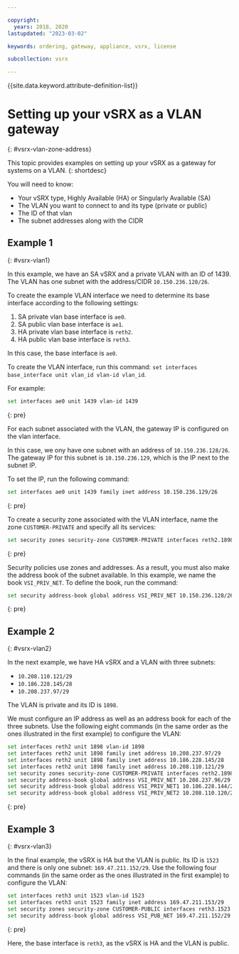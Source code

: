 ```yaml
---

copyright:
  years: 2018, 2020
lastupdated: "2023-03-02"

keywords: ordering, gateway, appliance, vsrx, license

subcollection: vsrx

---
```


{{site.data.keyword.attribute-definition-list}}

# Setting up your vSRX as a VLAN gateway
{: #vsrx-vlan-zone-address}

This topic provides examples on setting up your vSRX as a gateway for systems on a VLAN. 
{: shortdesc}

You will need to know:

* Your vSRX type, Highly Available (HA) or Singularly Available (SA)
* The VLAN you want to connect to and its type (private or public)
* The ID of that vlan
* The subnet addresses along with the CIDR

## Example 1
{: #vsrx-vlan1}

In this example, we have an SA vSRX and a private VLAN with an ID of 1439. The VLAN has one subnet with the address/CIDR `10.150.236.128/26`.

To create the example VLAN interface we need to determine its base interface according to the following settings:

1. SA private vlan base interface is `ae0`.
2. SA public vlan base interface is `ae1`.
3. HA private vlan base interface is `reth2`.
4. HA public vlan base interface is `reth3`.

In this case, the base interface is `ae0`. 

To create the VLAN interface, run this command: `set interfaces base_interface unit vlan_id vlan-id vlan_id`.

For example:

```sh
set interfaces ae0 unit 1439 vlan-id 1439
```
{: pre}

For each subnet associated with the VLAN, the gateway IP is configured on the vlan interface. 

In this case, we ony have one subnet with an address of `10.150.236.128/26`. The gateway IP for this subnet is `10.150.236.129`, which is the IP next to the subnet IP. 

To set the IP, run the following command:

```sh
set interfaces ae0 unit 1439 family inet address 10.150.236.129/26
```
{: pre}

To create a security zone associated with the VLAN interface, name the zone `CUSTOMER-PRIVATE` and specify all its services:

```sh
set security zones security-zone CUSTOMER-PRIVATE interfaces reth2.1898 host-inbound-traffic system-services all
```
{: pre}

Security policies use zones and addresses. As a result, you must also make the address book of the subnet available. In this example, we name the book `VSI_PRIV_NET`. To define the book, run the command:

```sh
set security address-book global address VSI_PRIV_NET 10.150.236.128/26
```
{: pre}

## Example 2
{: #vsrx-vlan2}

In the next example, we have HA vSRX and a VLAN with three subnets:

* `10.208.110.121/29`
* `10.186.228.145/28`
* `10.208.237.97/29`

The VLAN is private and its ID is `1898`.

We must configure an IP address as well as an address book for each of the three subnets. Use the following eight commands (in the same order as the ones illustrated in the first example) to configure the VLAN:

```sh
set interfaces reth2 unit 1898 vlan-id 1898
set interfaces reth2 unit 1898 family inet address 10.208.237.97/29
set interfaces reth2 unit 1898 family inet address 10.186.228.145/28
set interfaces reth2 unit 1898 family inet address 10.208.110.121/29
set security zones security-zone CUSTOMER-PRIVATE interfaces reth2.1898 host-inbound-traffic system-services all
set security address-book global address VSI_PRIV_NET 10.208.237.96/29
set security address-book global address VSI_PRIV_NET1 10.186.228.144/28
set security address-book global address VSI_PRIV_NET2 10.208.110.120/29
```
{: pre}

## Example 3
{: #vsrx-vlan3}

In the final example, the vSRX is HA but the VLAN is public. Its ID is `1523` and there is only one subnet: `169.47.211.152/29`. Use the following four commands (in the same order as the ones illustrated in the first example) to configure the VLAN:

```sh
set interfaces reth3 unit 1523 vlan-id 1523
set interfaces reth3 unit 1523 family inet address 169.47.211.153/29
set security zones security-zone CUSTOMER-PUBLIC interfaces reth3.1523 host-inbound-traffic system-services all
set security address-book global address VSI_PUB_NET 169.47.211.152/29
```
{: pre}

Here, the base interface is `reth3`, as the vSRX is HA and the VLAN is public.
